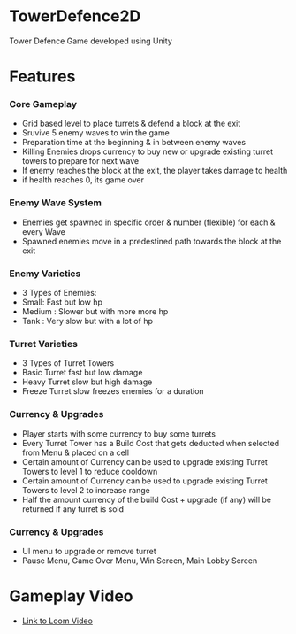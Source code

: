 # TowerDefence2D
 Tower Defence Game developed using Unity

# Features

### Core Gameplay
 - Grid based level to place turrets & defend a block at the exit
 - Sruvive 5 enemy waves to win the game
 - Preparation time at the beginning & in between enemy waves
 - Killing Enemies drops currency to buy new or upgrade existing turret towers to prepare for next wave
 - If enemy reaches the block at the exit, the player takes damage to health
 - if health reaches 0, its game over
 
### Enemy Wave System
 - Enemies get spawned in specific order & number (flexible) for each & every Wave
 - Spawned enemies move in a predestined path towards the block at the exit

### Enemy Varieties
 - 3 Types of Enemies:
 - Small: Fast but low hp
 - Medium : Slower but with more more hp
 - Tank : Very slow but with a lot of hp

### Turret Varieties
 - 3 Types of Turret Towers
 - Basic Turret fast but low damage
 - Heavy Turret slow but high damage
 - Freeze Turret slow freezes enemies for a duration

### Currency & Upgrades
 - Player starts with some currency to buy some turrets
 - Every Turret Tower has a Build Cost that gets deducted when selected from Menu & placed on a cell
 - Certain amount of Currency can be used to upgrade existing Turret Towers to level 1 to reduce cooldown
 - Certain amount of Currency can be used to upgrade existing Turret Towers to level 2 to increase range
 - Half the amount currency of the build Cost + upgrade (if any) will be returned if any turret is sold

### Currency & Upgrades
 - UI menu to upgrade or remove turret
 - Pause Menu, Game Over Menu, Win Screen, Main Lobby Screen

# Gameplay Video
 - [Link to Loom Video](https://www.loom.com/share/9bb2841725a340ae9318a4264a0576d8)
